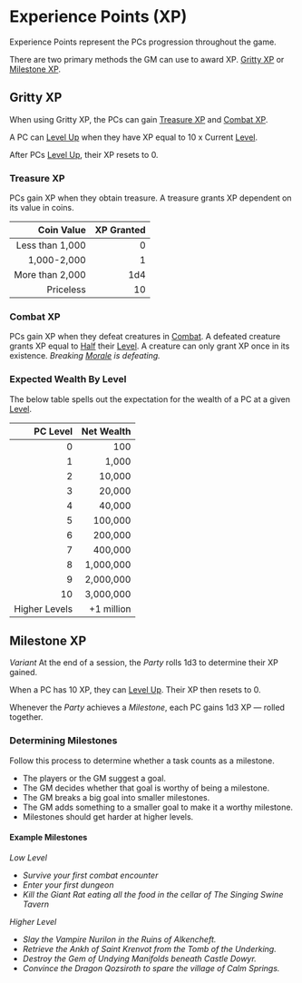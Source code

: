 # Experience Points (XP)

Experience Points represent the PCs progression throughout the game.

There are two primary methods the GM can use to award XP. [Gritty XP](Experience%20Points.md#Gritty%20XP) or [Milestone XP](Experience%20Points.md#Milestone%20XP).

## Gritty XP

When using Gritty XP, the PCs can gain [Treasure XP](Experience%20Points.md#Treasure%20XP) and [Combat XP](Experience%20Points.md#Combat%20XP).

A PC can [Level Up](Level.md#Level%20Up) when they have XP equal to 10 x Current [Level](Level.md).

After PCs [Level Up](Level.md#Level%20Up), their XP resets to 0.

### Treasure XP

PCs gain XP when they obtain treasure. A treasure grants XP dependent on its value in coins.

|      Coin Value | XP Granted |
| --------------: | ---------: |
| Less than 1,000 |          0 |
|     1,000-2,000 |          1 |
| More than 2,000 |        1d4 |
|       Priceless |         10 |

### Combat XP

PCs gain XP when they defeat creatures in [Combat](../../Game%20Procedures/Combat/Combat.md). A defeated creature grants XP equal to [Half](../../Game%20Procedures/Core%20Procedures/Half.md) their [Level](Level.md). A creature can only grant XP once in its existence. *Breaking [Morale](../../Game%20Procedures/Social%20Procedures/Morale.md) is defeating.*

### Expected Wealth By Level

The below table spells out the expectation for the wealth of a PC at a given [Level](Level.md).

|      PC Level | Net Wealth |
| ------------: | ---------: |
|             0 |        100 |
|             1 |      1,000 |
|             2 |     10,000 |
|             3 |     20,000 |
|             4 |     40,000 |
|             5 |    100,000 |
|             6 |    200,000 |
|             7 |    400,000 |
|             8 |  1,000,000 |
|             9 |  2,000,000 |
|            10 |  3,000,000 |
| Higher Levels | +1 million |

## Milestone XP

*Variant*
At the end of a session, the *Party* rolls 1d3 to determine their XP gained.

When a PC has 10 XP, they can [Level Up](Level.md#Level%20Up). Their XP then resets to 0.

Whenever the *Party* achieves a *Milestone*, each PC gains 1d3 XP — rolled together.

### Determining Milestones

Follow this process to determine whether a task counts as a milestone.

- The players or the GM suggest a goal.
- The GM decides whether that goal is worthy of being a milestone.
- The GM breaks a big goal into smaller milestones.
- The GM adds something to a smaller goal to make it a worthy milestone.
- Milestones should get harder at higher levels.

#### Example Milestones

*Low Level*
- *Survive your first combat encounter*
- *Enter your first dungeon*
- *Kill the Giant Rat eating all the food in the cellar of The Singing Swine Tavern*

*Higher Level*
- *Slay the Vampire Nurilon in the Ruins of Alkencheft.*
- *Retrieve the Ankh of Saint Krenvot from the Tomb of the Underking.*
- *Destroy the Gem of Undying Manifolds beneath Castle Dowyr.*
- *Convince the Dragon Qozsiroth to spare the village of Calm Springs.*
